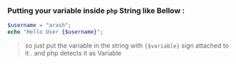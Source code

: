 ### Putting your variable inside `php` String like Bellow :

```php
$username = "arash";
echo "Hello User {$username}";
```

> so just put the variable in the string with  `{$variable}` sign attached to it . and php detects it as Variable